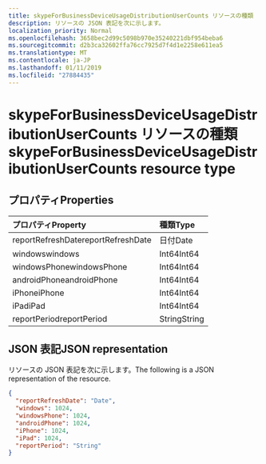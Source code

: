 ```yaml
---
title: skypeForBusinessDeviceUsageDistributionUserCounts リソースの種類
description: リソースの JSON 表記を次に示します。
localization_priority: Normal
ms.openlocfilehash: 3658bec2d99c5098b970e35240221dbf954beba6
ms.sourcegitcommit: d2b3ca32602ffa76cc7925d7f4d1e2258e611ea5
ms.translationtype: MT
ms.contentlocale: ja-JP
ms.lasthandoff: 01/11/2019
ms.locfileid: "27884435"
---
```

# <a name="skypeforbusinessdeviceusagedistributionusercounts-resource-type"></a><span data-ttu-id="f56a1-103">skypeForBusinessDeviceUsageDistributionUserCounts リソースの種類</span><span class="sxs-lookup"><span data-stu-id="f56a1-103">skypeForBusinessDeviceUsageDistributionUserCounts resource type</span></span>

## <a name="properties"></a><span data-ttu-id="f56a1-104">プロパティ</span><span class="sxs-lookup"><span data-stu-id="f56a1-104">Properties</span></span>

| <span data-ttu-id="f56a1-105">プロパティ</span><span class="sxs-lookup"><span data-stu-id="f56a1-105">Property</span></span>          | <span data-ttu-id="f56a1-106">種類</span><span class="sxs-lookup"><span data-stu-id="f56a1-106">Type</span></span>   |
| :---------------- | :----- |
| <span data-ttu-id="f56a1-107">reportRefreshDate</span><span class="sxs-lookup"><span data-stu-id="f56a1-107">reportRefreshDate</span></span> | <span data-ttu-id="f56a1-108">日付</span><span class="sxs-lookup"><span data-stu-id="f56a1-108">Date</span></span>   |
| <span data-ttu-id="f56a1-109">windows</span><span class="sxs-lookup"><span data-stu-id="f56a1-109">windows</span></span>           | <span data-ttu-id="f56a1-110">Int64</span><span class="sxs-lookup"><span data-stu-id="f56a1-110">Int64</span></span>  |
| <span data-ttu-id="f56a1-111">windowsPhone</span><span class="sxs-lookup"><span data-stu-id="f56a1-111">windowsPhone</span></span>      | <span data-ttu-id="f56a1-112">Int64</span><span class="sxs-lookup"><span data-stu-id="f56a1-112">Int64</span></span>  |
| <span data-ttu-id="f56a1-113">androidPhone</span><span class="sxs-lookup"><span data-stu-id="f56a1-113">androidPhone</span></span>      | <span data-ttu-id="f56a1-114">Int64</span><span class="sxs-lookup"><span data-stu-id="f56a1-114">Int64</span></span>  |
| <span data-ttu-id="f56a1-115">iPhone</span><span class="sxs-lookup"><span data-stu-id="f56a1-115">iPhone</span></span>            | <span data-ttu-id="f56a1-116">Int64</span><span class="sxs-lookup"><span data-stu-id="f56a1-116">Int64</span></span>  |
| <span data-ttu-id="f56a1-117">iPad</span><span class="sxs-lookup"><span data-stu-id="f56a1-117">iPad</span></span>              | <span data-ttu-id="f56a1-118">Int64</span><span class="sxs-lookup"><span data-stu-id="f56a1-118">Int64</span></span>  |
| <span data-ttu-id="f56a1-119">reportPeriod</span><span class="sxs-lookup"><span data-stu-id="f56a1-119">reportPeriod</span></span>      | <span data-ttu-id="f56a1-120">String</span><span class="sxs-lookup"><span data-stu-id="f56a1-120">String</span></span> |

## <a name="json-representation"></a><span data-ttu-id="f56a1-121">JSON 表記</span><span class="sxs-lookup"><span data-stu-id="f56a1-121">JSON representation</span></span>

<span data-ttu-id="f56a1-122">リソースの JSON 表記を次に示します。</span><span class="sxs-lookup"><span data-stu-id="f56a1-122">The following is a JSON representation of the resource.</span></span>

<!-- {
  "blockType": "resource",
  "@odata.type": "microsoft.graph.skypeForBusinessDeviceUsageDistributionUserCounts"
} -->

```json
{
  "reportRefreshDate": "Date", 
  "windows": 1024, 
  "windowsPhone": 1024, 
  "androidPhone": 1024, 
  "iPhone": 1024, 
  "iPad": 1024, 
  "reportPeriod": "String"
}
```
